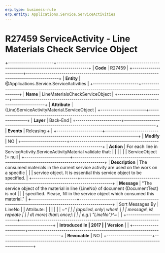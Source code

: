 ```yaml
---
erp.type: business-rule
erp.entity: Applications.Service.ServiceActivities
---
```


# R27459 ServiceActivity - Line Materials Check Service Object
+-----------------------+----------------------------------------------------------------------------------------------+
| **Code**              | R27459                                                                                       |
+-----------------------+----------------------------------------------------------------------------------------------+
| **Entity**            | @Applications.Service.ServiceActivities                                                                              |
+-----------------------+----------------------------------------------------------------------------------------------+
| **Name**              | LineMaterialsCheckServiceObject                                                              |
+-----------------------+----------------------------------------------------------------------------------------------+
| **Attribute**         | (Line)ServiceActivityMaterial.ServiceObject                                                  |
+-----------------------+----------------------------------------------------------------------------------------------+
| **Layer**             | Back-End                                                                                     |
+-----------------------+----------------------------------------------------------------------------------------------+
| **Events**            | Releasing +                                                                                  |
+-----------------------+----------------------------------------------------------------------------------------------+
| **Modify**            | NO                                                                                           |
+-----------------------+----------------------------------------------------------------------------------------------+
| **Action**            | For each line in ServiceActivity.ServiceActivityMaterial validate that:                      |
|                       |                                                                                              |
|                       | ServiceObject != null                                                                        |
+-----------------------+----------------------------------------------------------------------------------------------+
| **Description**       | The consumed materials in the current service activity are used on the work on a specific    |
|                       | service object. It is essential this service object to be specified.                         |
+-----------------------+----------------------------------------------------------------------------------------------+
| **Message**           | \"The service object of the material in line {LineNo} of document {DocumentText} is not      |
|                       | specified. Please, fill in the service object which consumed this material.\"                |
+-----------------------+----------------------------------------------------------------------------------------------+
| Sort Messages By      | LineNo                                                                                       |
| Attribute:            |                                                                                              |
|                       |                                                                                              |
| *~^                   |                                                                                              |
| (applies\ only\ when\ |                                                                                              |
|  message\ is\ repeate |                                                                                              |
| d\ more\ than\ once;\ |                                                                                              |
|  e.g.\ \"LineNo\")^~* |                                                                                              |
+-----------------------+----------------------------------------------------------------------------------------------+
| **Introduced In       | 2017                                                                                         |
| Version**             |                                                                                              |
+-----------------------+----------------------------------------------------------------------------------------------+
| **Revocable**         | NO                                                                                           |
+-----------------------+----------------------------------------------------------------------------------------------+

  

  

  
